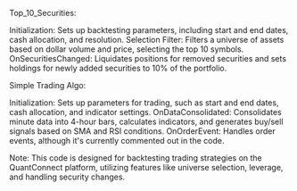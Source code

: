 Top_10_Securities:

Initialization: Sets up backtesting parameters, including start and end dates, cash allocation, and resolution.
Selection Filter: Filters a universe of assets based on dollar volume and price, selecting the top 10 symbols.
OnSecuritiesChanged: Liquidates positions for removed securities and sets holdings for newly added securities to 10% of the portfolio.

Simple Trading Algo:

Initialization: Sets up parameters for trading, such as start and end dates, cash allocation, and indicator settings.
OnDataConsolidated: Consolidates minute data into 4-hour bars, calculates indicators, and generates buy/sell signals based on SMA and RSI conditions.
OnOrderEvent: Handles order events, although it's currently commented out in the code.

Note: This code is designed for backtesting trading strategies on the QuantConnect platform, utilizing features like universe selection, leverage, and handling security changes.

